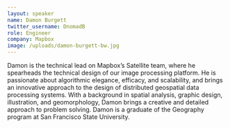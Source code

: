 ```yaml
---
layout: speaker
name: Damon Burgett
twitter_username: DnomadB
role: Engineer
company: Mapbox
image: /uploads/damon-burgett-bw.jpg
---
```


Damon is the technical lead on Mapbox’s Satellite team, where he spearheads the technical design of our image processing platform. He is passionate about algorithmic elegance, efficacy, and scalability, and brings an innovative approach to the design of distributed geospatial data processing systems. With a background in spatial analysis, graphic design, illustration, and geomorphology, Damon brings a creative and detailed approach to problem solving. Damon is a graduate of the Geography program at San Francisco State University.